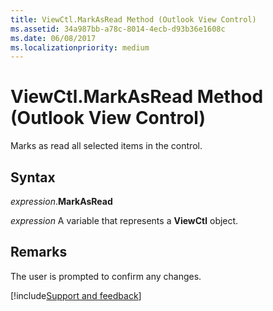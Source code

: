 ```yaml
---
title: ViewCtl.MarkAsRead Method (Outlook View Control)
ms.assetid: 34a987bb-a78c-8014-4ecb-d93b36e1608c
ms.date: 06/08/2017
ms.localizationpriority: medium
---
```



# ViewCtl.MarkAsRead Method (Outlook View Control)

Marks as read all selected items in the control. 


## Syntax

_expression_.**MarkAsRead**

_expression_ A variable that represents a **ViewCtl** object.


## Remarks

The user is prompted to confirm any changes.

[!include[Support and feedback](~/includes/feedback-boilerplate.md)]